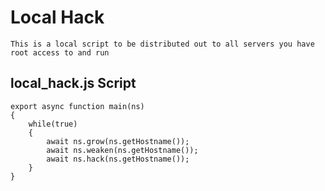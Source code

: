 # Local Hack

    This is a local script to be distributed out to all servers you have root access to and run
    
## local_hack.js Script

    export async function main(ns) 
    {
        while(true)
        {
            await ns.grow(ns.getHostname());
            await ns.weaken(ns.getHostname());
            await ns.hack(ns.getHostname());
        }
    }